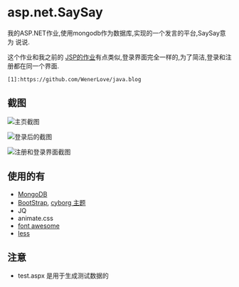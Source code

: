 asp.net.SaySay
==============

我的ASP.NET作业,使用mongodb作为数据库,实现的一个发言的平台,SaySay意为 说说.

这个作业和我之前的 [JSP的作业](1)有点类似,登录界面完全一样的,为了简洁,登录和注册都在同一个界面.


	[1]:https://github.com/WenerLove/java.blog

截图
----

![](https://raw.github.com/WenerLove/asp.net.SaySay/master/screenshot_index.png "主页截图")

![](https://raw.github.com/WenerLove/asp.net.SaySay/master/screenshot_loggedin.png "登录后的截图")

![](https://raw.github.com/WenerLove/asp.net.SaySay/master/screenshot_login_and_register.png "注册和登录界面截图")

使用的有
--------

* [MongoDB](http://mongodb.org)
* [BootStrap](http://getbootstrap.com/), [cyborg 主题](http://bootswatch.com/cyborg/)
* JQ
* animate.css
* [font awesome](http://fontawesome.io/)
* [less](http://lesscss.org/)

注意
----

* test.aspx 是用于生成测试数据的